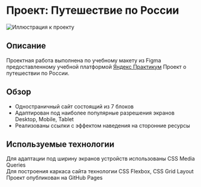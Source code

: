# Проект: Путешествие по России
![Иллюстрация к проекту](https://github.com/zanuda-elen/russian-travel/main/images/header-logo.svg)

## Описание

Проектная работа выполнена по учебному макету из Figma предоставленному учебной платформой [Яндекс Практикум](https://practicum.yandex.ru/)
Проект о путешествии по России.

## Обзор

* Одностраничный сайт состоящий из 7 блоков 
* Адаптирован под наиболее популярные разрешения экранов Desktop, Mobile, Tablet 
* Реализованы ссылки с эффектом наведения на сторонние ресурсы 


## Используемые технологии

Для адаптации под ширину экранов устройств использованы CSS Media Queries  
Для построения каркаса сайта технологии CSS Flexbox, CSS Grid Layout  
Проект опубликован на GitHub Pages  

